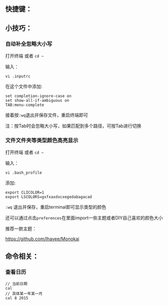 ## 快捷键：


## 小技巧：

### 自动补全忽略大小写

打开终端 或者 `cd ~`

输入：
```
vi .inputrc
```

在这个文件中添加:
```
set completion-ignore-case on
set show-all-if-ambiguous on
TAB:menu-complete
```

接着按`:wq`退出并保存文件，重启终端即可

注：按Tab时会忽略大小写，如果匹配到多个路径，可按Tab进行切换

### 文件文件夹等类型颜色高亮显示

打开终端 或者 `cd ~`

输入：
```
vi .bash_profile
```

添加:
```
export CLICOLOR=1
export LSCOLORS=gxfxaxdxcxegedabagacad
```
`:wq` 退出并保存，重启terminal即可显示类型的颜色

还可以通过点击`preferences`在里面import一些主题或者DIY自己喜欢的颜色大小

推荐一款主题：

https://github.com/Ihavee/Monokai


## 命令相关：

### 查看日历

```
// 当前日期
cal
// 具体某一年某一月
cal 8 2015
```
